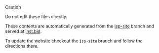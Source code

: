> [!CAUTION]
> Do not edit these files directly.

These contents are automatically generated from the [isp-site](/instructure/instructure-compliance-packages/tree/isp-site) branch and served at [inst.bid](https://inst.bid/).

To update the website checkout the `isp-site` branch and follow the directions there.
